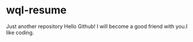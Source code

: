# wql-resume
Just another repository
Hello Github! I will become a good friend with you.I like coding.
